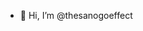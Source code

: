 - 👋 Hi, I’m @thesanogoeffect


<!---
thesanogoeffect/thesanogoeffect is a ✨ special ✨ repository because its `README.md` (this file) appears on your GitHub profile.
You can click the Preview link to take a look at your changes.
--->
